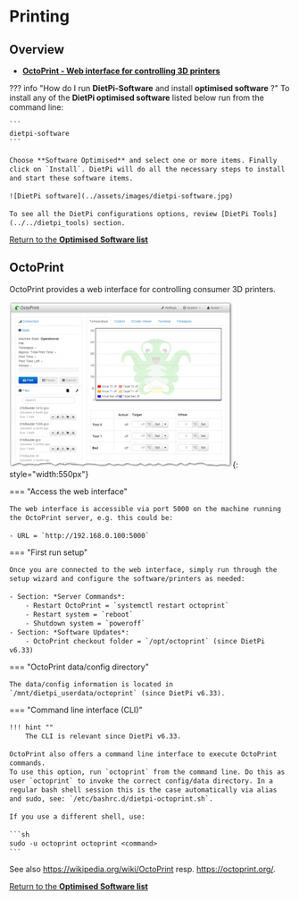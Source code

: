 # Printing

## Overview

- [**OctoPrint - Web interface for controlling 3D printers**](#octoprint)

??? info "How do I run **DietPi-Software** and install **optimised software** ?"
    To install any of the **DietPi optimised software** listed below run from the command line:

    ```
    dietpi-software
    ```

    Choose **Software Optimised** and select one or more items. Finally click on `Install`. DietPi will do all the necessary steps to install and start these software items.

    ![DietPi software](../assets/images/dietpi-software.jpg)

    To see all the DietPi configurations options, review [DietPi Tools](../../dietpi_tools) section.

[Return to the **Optimised Software list**](../../dietpi_optimised_software)

## OctoPrint

OctoPrint provides a web interface for controlling consumer 3D printers.

![DietPi print server software OctoPrint](../assets/images/dietpi-software-printserver-octoprint.png){: style="width:550px"}

=== "Access the web interface"

    The web interface is accessible via port 5000 on the machine running the OctoPrint server, e.g. this could be:  

    - URL = `http://192.168.0.100:5000`  

=== "First run setup"

    Once you are connected to the web interface, simply run through the setup wizard and configure the software/printers as needed:

    - Section: *Server Commands*:
        - Restart OctoPrint = `systemctl restart octoprint`
        - Restart system = `reboot`
        - Shutdown system = `poweroff`
    - Section: *Software Updates*:
        - OctoPrint checkout folder = `/opt/octoprint` (since DietPi v6.33)

=== "OctoPrint data/config directory"

    The data/config information is located in `/mnt/dietpi_userdata/octoprint` (since DietPi v6.33).

=== "Command line interface (CLI)"

    !!! hint ""
        The CLI is relevant since DietPi v6.33.

    OctoPrint also offers a command line interface to execute OctoPrint commands.  
    To use this option, run `octoprint` from the command line. Do this as user `octoprint` to invoke the correct config/data directory. In a regular bash shell session this is the case automatically via alias and sudo, see: `/etc/bashrc.d/dietpi-octoprint.sh`.

    If you use a different shell, use:

    ```sh
    sudo -u octoprint octoprint <command>
    ```

See also <https://wikipedia.org/wiki/OctoPrint> resp. <https://octoprint.org/>.

[Return to the **Optimised Software list**](../../dietpi_optimised_software)
